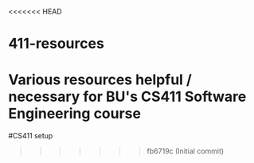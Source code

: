 <<<<<<< HEAD
# 411-resources

Various resources helpful / necessary for BU's CS411 Software Engineering course
=======
#CS411 setup
>>>>>>> fb6719c (Initial commit)
